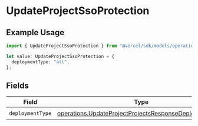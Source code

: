 # UpdateProjectSsoProtection

## Example Usage

```typescript
import { UpdateProjectSsoProtection } from "@vercel/sdk/models/operations/updateproject.js";

let value: UpdateProjectSsoProtection = {
  deploymentType: "all",
};
```

## Fields

| Field                                                                                                                            | Type                                                                                                                             | Required                                                                                                                         | Description                                                                                                                      |
| -------------------------------------------------------------------------------------------------------------------------------- | -------------------------------------------------------------------------------------------------------------------------------- | -------------------------------------------------------------------------------------------------------------------------------- | -------------------------------------------------------------------------------------------------------------------------------- |
| `deploymentType`                                                                                                                 | [operations.UpdateProjectProjectsResponseDeploymentType](../../models/operations/updateprojectprojectsresponsedeploymenttype.md) | :heavy_check_mark:                                                                                                               | N/A                                                                                                                              |